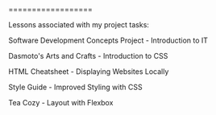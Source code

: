==================

Lessons associated with my project tasks:

Software Development Concepts Project - Introduction to IT

Dasmoto's Arts and Crafts - Introduction to CSS 

HTML Cheatsheet - Displaying Websites Locally

Style Guide - Improved Styling with CSS

Tea Cozy - Layout with Flexbox
